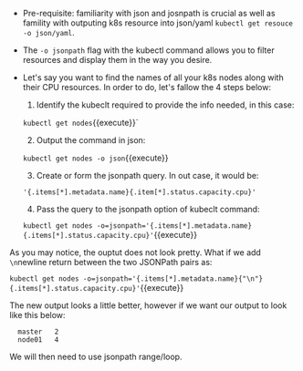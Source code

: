  - Pre-requisite: familiarity with json and josnpath is crucial as well as famility with outputing k8s resource into json/yaml `kubectl get resouce -o json/yaml`.

- The `-o jsonpath` flag with the kubectl command allows you to filter resources and display them in the way you desire.
- Let's say you want to find the names of all your k8s nodes along with their CPU resources. In order to do, let's fallow the 4 steps below:

  1. Identify the kubeclt required to provide the info needed, in this case:

   `kubectl get nodes`{{execute}}`

  2. Output the command in json:

    `kubectl get nodes -o json`{{execute}}

  3. Create or form the jsonpath query. In out case, it would be:

    `'{.items[*].metadata.name}{.item[*].status.capacity.cpu}'`


  4. Pass the query to the jsonpath option of kubeclt command:

    `kubectl get nodes -o=jsonpath='{.items[*].metadata.name} {.items[*].status.capacity.cpu}'`{{execute}}

As you may notice, the ouptut does not look pretty. What if we add `\n`newline return between the two JSONPath pairs as:

  `kubectl get nodes -o=jsonpath='{.items[*].metadata.name}{"\n"}{.items[*].status.capacity.cpu}'`{{execute}}

The new output looks a little better, however if we want our output to look like this below:

  ```
    master   2
    node01   4
  ```
  We will then need to use jsonpath  range/loop.